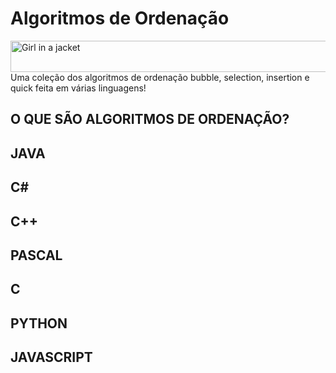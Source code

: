 # Algoritmos de Ordenação
<img src="https://c.tenor.com/KBe_nw4IL2QAAAAC/matrix-code.gif" alt="Girl in a jacket" width="3000" height="50">
Uma coleção dos algoritmos de ordenação bubble, selection, insertion e quick feita em várias linguagens!

## O QUE SÃO ALGORITMOS DE ORDENAÇÃO?

## JAVA

## C#

## C++

## PASCAL

## C

## PYTHON

## JAVASCRIPT
